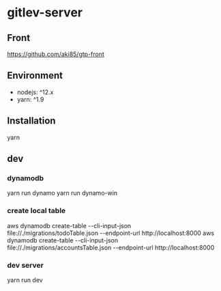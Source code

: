 # gitlev-server

## Front
https://github.com/aki85/gtp-front

## Environment
* nodejs: ^12.x
* yarn: ^1.9

## Installation
yarn

## dev

### dynamodb

yarn run dynamo
yarn run dynamo-win

### create local table

aws dynamodb create-table --cli-input-json file://./migrations/todoTable.json --endpoint-url http://localhost:8000
aws dynamodb create-table --cli-input-json file://./migrations/accountsTable.json --endpoint-url http://localhost:8000

### dev server
yarn run dev
